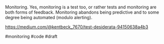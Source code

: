Monitoring. Yes, monitoring is a test too, or rather tests and monitoring are both forms of feedback. Monitoring abandons being predictive and to some degree being automated (modulo alerting).

https://medium.com/@kentbeck_7670/test-desiderata-94150638a4b3

#monitoring #code
#draft